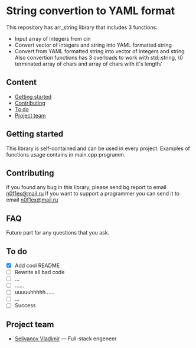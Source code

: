 # String convertion to YAML format
This repository has arr_string library that includes 3 functions: 
  - Input array of integers from cin
  - Convert vector of integers and string into YAML formatted string
  - Convert from YAML formatted string into vector of integers and string
Also convertion functions has 3 overloads to work with std::string,
\0 terminated array of chars and array of chars with it's length/

## Content
- [Getting started](#getting-started)
- [Contributing](#contributing)
- [To do](#to-do)
- [Project team](#project-team)


## Getting started
This library is self-contained and can be used in every project.
Examples of functions usage contains in main.cpp programm.

## Contributing
If you found any bug in this library, please send bg report to email n0f1ex@mail.ru
If you want to support a programmer you can send it to email n0f1ex@mail.ru

## FAQ 
Future part for any questions that you ask.

## To do
- [x] Add cool README
- [ ] Rewrite all bad code
- [ ] ...
- [ ] ......
- [ ] uuuuuhhhhh......
- [ ] ...
- [ ] Success

## Project team

- [Selivanov Vladimir](n0f1ex@mail.ru) — Full-stack engeneer
